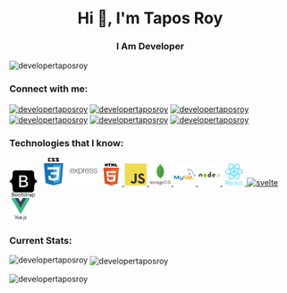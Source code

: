 <h1 align="center">Hi 👋, I'm Tapos Roy</h1>
<h3 align="center">I Am Developer</h3>

<p align="left"> <img src="https://image.freepik.com/free-vector/coding-concept-illustration_114360-939.jpg" alt="developertaposroy" /> </p>



<h3 align="left">Connect with me:</h3>
<p align="left">
<a href="https://twitter.com/developertaposroy" target="blank"><img align="center" src="https://raw.githubusercontent.com/rahuldkjain/github-profile-readme-generator/master/src/images/icons/Social/twitter.svg" alt="developertaposroy" height="30" width="40" /></a>
<a href="https://linkedin.com/in/developertaposroy" target="blank"><img align="center" src="https://raw.githubusercontent.com/rahuldkjain/github-profile-readme-generator/master/src/images/icons/Social/linked-in-alt.svg" alt="developertaposroy" height="30" width="40" /></a>
<a href="https://fb.com/developertaposroy" target="blank"><img align="center" src="https://raw.githubusercontent.com/rahuldkjain/github-profile-readme-generator/master/src/images/icons/Social/facebook.svg" alt="developertaposroy" height="30" width="40" /></a>
<a href="https://instagram.com/developertaposroy" target="blank"><img align="center" src="https://raw.githubusercontent.com/rahuldkjain/github-profile-readme-generator/master/src/images/icons/Social/instagram.svg" alt="developertaposroy" height="30" width="40" /></a>
<a href="https://dribbble.com/developertaposroy" target="blank"><img align="center" src="https://raw.githubusercontent.com/rahuldkjain/github-profile-readme-generator/master/src/images/icons/Social/dribbble.svg" alt="developertaposroy" height="30" width="40" /></a>
<a href="https://www.behance.net/developertaposroy" target="blank"><img align="center" src="https://raw.githubusercontent.com/rahuldkjain/github-profile-readme-generator/master/src/images/icons/Social/behance.svg" alt="developertaposroy" height="30" width="40" /></a>
</p>

<h3 align="left">Technologies that I know:</h3>

<img src="https://raw.githubusercontent.com/devicons/devicon/master/icons/bootstrap/bootstrap-plain-wordmark.svg" alt="bootstrap" align="center" width="50" height="50"/> </a> 
<img src="https://raw.githubusercontent.com/devicons/devicon/master/icons/css3/css3-original-wordmark.svg" alt="css3" width="50" height="50"/> </a> 
<img src="https://raw.githubusercontent.com/devicons/devicon/master/icons/express/express-original-wordmark.svg" alt="express" width="50" height="50"/> </a> <a href="https://www.w3.org/html/" target="_blank" rel="noreferrer"> <img src="https://raw.githubusercontent.com/devicons/devicon/master/icons/html5/html5-original-wordmark.svg" alt="html5" width="40" height="40"/> </a> <a href="https://developer.mozilla.org/en-US/docs/Web/JavaScript" target="_blank" rel="noreferrer"> <img src="https://raw.githubusercontent.com/devicons/devicon/master/icons/javascript/javascript-original.svg" alt="javascript" width="40" height="40"/> </a> <a href="https://www.mongodb.com/" target="_blank" rel="noreferrer"> <img src="https://raw.githubusercontent.com/devicons/devicon/master/icons/mongodb/mongodb-original-wordmark.svg" alt="mongodb" width="40" height="40"/> </a> <a href="https://www.mysql.com/" target="_blank" rel="noreferrer"> <img src="https://raw.githubusercontent.com/devicons/devicon/master/icons/mysql/mysql-original-wordmark.svg" alt="mysql" width="40" height="40"/> </a> <a href="https://nodejs.org" target="_blank" rel="noreferrer"> <img src="https://raw.githubusercontent.com/devicons/devicon/master/icons/nodejs/nodejs-original-wordmark.svg" alt="nodejs" width="40" height="40"/> </a> <a href="https://reactjs.org/" target="_blank" rel="noreferrer"> <img src="https://raw.githubusercontent.com/devicons/devicon/master/icons/react/react-original-wordmark.svg" alt="react" width="40" height="40"/> </a> <a href="https://svelte.dev" target="_blank" rel="noreferrer"> <img src="https://upload.wikimedia.org/wikipedia/commons/1/1b/Svelte_Logo.svg" alt="svelte" width="40" height="40"/> </a> <a href="https://vuejs.org/" target="_blank" rel="noreferrer"> <img src="https://raw.githubusercontent.com/devicons/devicon/master/icons/vuejs/vuejs-original-wordmark.svg" alt="vuejs" width="40" height="40"/> </a> </p>

<h3 align="left">Current Stats:</h3>
<p><img align="left" src="https://github-readme-stats.vercel.app/api/top-langs?username=developertaposroy&show_icons=true&locale=en&layout=compact" alt="developertaposroy" /></p>

<p>&nbsp;<img align="center" src="https://github-readme-stats.vercel.app/api?username=developertaposroy&show_icons=true&locale=en" alt="developertaposroy" /></p>

<p><img align="center" src="https://github-readme-streak-stats.herokuapp.com/?user=developertaposroy&" alt="developertaposroy" /></p>
